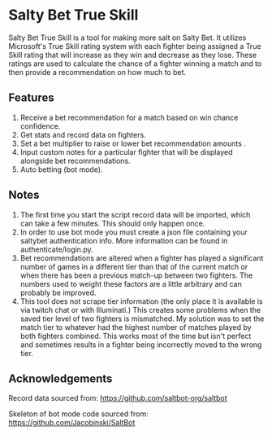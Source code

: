 # Salty Bet True Skill

Salty Bet True Skill is a tool for making more salt on Salty Bet. It utilizes Microsoft's True Skill 
rating system with each fighter being assigned a True Skill rating that will increase as they win and
decrease as they lose. These ratings are used to calculate the chance of a fighter winning a match and
to then provide a recommendation on how much to bet. 

## Features

1. Receive a bet recommendation for a match based on win chance confidence.
2. Get stats and record data on fighters.
3. Set a bet multiplier to raise or lower bet recommendation amounts .
4. Input custom notes for a particular fighter that will be displayed alongside bet recommendations.
5. Auto betting (bot mode).

## Notes

1. The first time you start the script record data will be imported, which can take a few minutes.
 This should only happen once.
2. In order to use bot mode you must create a json file containing your saltybet authentication info.
 More information can be found in authenticate/login.py.
3. Bet recommendations are altered when a fighter has played a significant number of games in a different
tier than that of the current match or when there has been a previous match-up between two fighters.
The numbers used to weight these factors are a little arbitrary and can probably be improved. 
4. This tool does not scrape tier information (the only place it is available is via twitch chat or with Illuminati.)
This creates some problems when the saved tier level of two fighters is mismatched. My solution was to set the match tier
to whatever had the highest number of matches played by both fighters combined. This works most of the time but isn't perfect
and sometimes results in a fighter being incorrectly moved to the wrong tier. 
 
## Acknowledgements

Record data sourced from: https://github.com/saltbot-org/saltbot

Skeleton of bot mode code sourced from: https://github.com/Jacobinski/SaltBot
